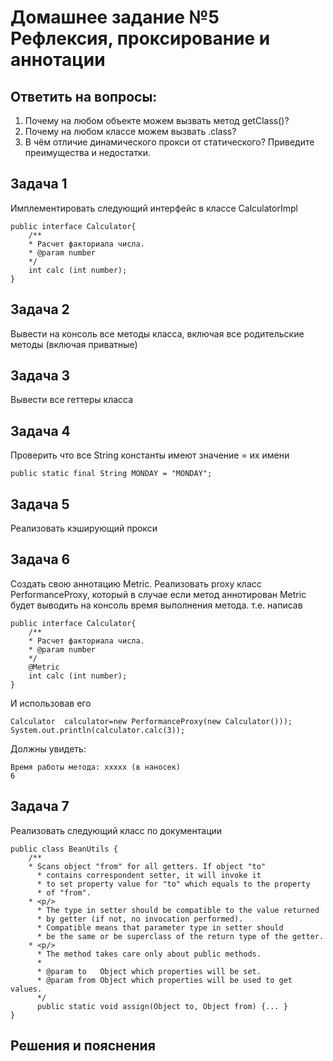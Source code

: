 # Домашнее задание №5 Рефлексия, проксирование и аннотации


## Ответить на вопросы:
1) Почему на любом объекте можем вызвать метод getClass()?
2) Почему на любом классе можем вызвать .class?
3) В чём отличие динамического прокси от статического?
Приведите преимущества и недостатки.

## Задача 1
Имплементировать следующий интерфейс в классе CalculatorImpl

    public interface Calculator{
        /**
        * Расчет факториала числа.
        * @param number
        */
        int calc (int number);
    }

## Задача 2
Вывести на консоль все методы класса, включая все родительские методы
(включая приватные)

## Задача 3
Вывести все геттеры класса

## Задача 4
Проверить что все String константы имеют значение = их имени
    
    public static final String MONDAY = "MONDAY";

## Задача 5
Реализовать кэширующий прокси

## Задача 6
Создать свою аннотацию Metric. Реализовать proxy класс PerformanceProxy, который в случае если метод аннотирован Metric будет выводить на консоль время выполнения метода.
т.е. написав

    public interface Calculator{
        /**
        * Расчет факториала числа.
        * @param number
        */
        @Metric
        int calc (int number);
    }
И использовав его

    Calculator  calculator=new PerformanceProxy(new Calculator()));
    System.out.println(calculator.calc(3));
Должны увидеть:

    Время работы метода: ххххх (в наносек)
    6
## Задача 7
Реализовать следующий класс по документации

    public class BeanUtils {
        /**
        * Scans object "from" for all getters. If object "to"
          * contains correspondent setter, it will invoke it
          * to set property value for "to" which equals to the property
          * of "from".
        * <p/>
          * The type in setter should be compatible to the value returned
          * by getter (if not, no invocation performed).
          * Compatible means that parameter type in setter should
          * be the same or be superclass of the return type of the getter.
        * <p/>
          * The method takes care only about public methods.
          *
          * @param to   Object which properties will be set.
          * @param from Object which properties will be used to get values.
          */
          public static void assign(Object to, Object from) {... }
    }
## Решения и пояснения